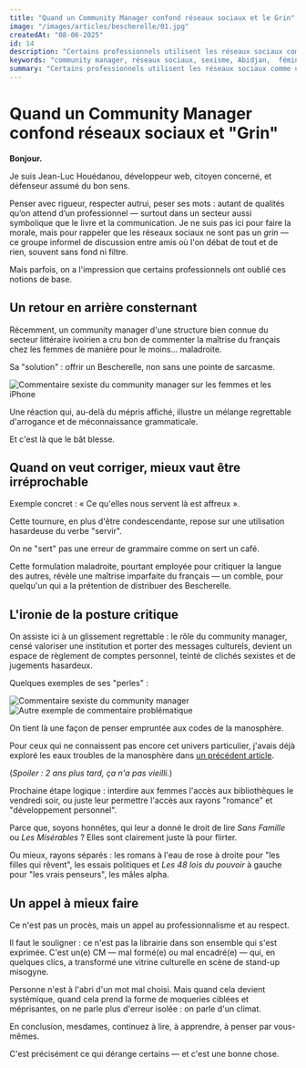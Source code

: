 ```yaml
---
title: "Quand un Community Manager confond réseaux sociaux et le Grin"
image: "/images/articles/bescherelle/01.jpg"
createdAt: "08-06-2025"
id: 14
description: "Certains professionnels utilisent les réseaux sociaux comme une tribune personnelle sans professionnalisme, au même niveau qu'un débat improvisé entre potes sur un banc de quartier. C'est le cas d'un community manager ivoirien qui a récemment fait le buzz pour ses commentaires sexistes et dégradants sur les femmes."
keywords: "community manager, réseaux sociaux, sexisme, Abidjan,  féminisme, critique sociale"
summary: "Certains professionnels utilisent les réseaux sociaux comme une tribune personnelle sans professionnalisme, au même niveau qu'un débat improvisé entre potes sur un banc de quartier. C'est le cas d'un community manager ivoirien qui a récemment fait le buzz pour ses commentaires sexistes et dégradants sur les femmes."
---
```


# Quand un Community Manager confond réseaux sociaux et "Grin"

**Bonjour.**

Je suis Jean-Luc Houédanou, développeur web, citoyen concerné, et défenseur assumé du bon sens.

Penser avec rigueur, respecter autrui, peser ses mots : autant de qualités qu’on attend d’un professionnel — surtout dans un secteur aussi symbolique que le livre et la communication. Je ne suis pas ici pour faire la morale, mais pour rappeler que les réseaux sociaux ne sont pas un *grin* — ce groupe informel de discussion entre amis où l'on débat de tout et de rien, souvent sans fond ni filtre.

Mais parfois, on a l'impression que certains professionnels ont oublié ces notions de base.

## Un retour en arrière consternant

Récemment, un community manager d'une structure bien connue du secteur littéraire ivoirien a cru bon de commenter la maîtrise du français chez les femmes de manière pour le moins... maladroite.

Sa "solution" : offrir un Bescherelle, non sans une pointe de sarcasme.

![Commentaire sexiste du community manager sur les femmes et les iPhone](/images/articles/bescherelle/01.jpg)

Une réaction qui, au-delà du mépris affiché, illustre un mélange regrettable d'arrogance et de méconnaissance grammaticale.

Et c'est là que le bât blesse.

## Quand on veut corriger, mieux vaut être irréprochable

Exemple concret : « Ce qu'elles nous servent là est affreux ».

Cette tournure, en plus d'être condescendante, repose sur une utilisation hasardeuse du verbe "servir".

On ne "sert" pas une erreur de grammaire comme on sert un café.

Cette formulation maladroite, pourtant employée pour critiquer la langue des autres, révèle une maîtrise imparfaite du français — un comble, pour quelqu'un qui a la prétention de distribuer des Bescherelle.

## L'ironie de la posture critique

On assiste ici à un glissement regrettable : le rôle du community manager, censé valoriser une institution et porter des messages culturels, devient un espace de règlement de comptes personnel, teinté de clichés sexistes et de jugements hasardeux.

Quelques exemples de ses "perles" :

![Commentaire sexiste du community manager](/images/articles/bescherelle/02.jpg)  
![Autre exemple de commentaire problématique](/images/articles/bescherelle/04.jpg)

On tient là une façon de penser empruntée aux codes de la manosphère. 

Pour ceux qui ne connaissent pas encore cet univers particulier, j'avais déjà exploré les eaux troubles de la manosphère dans [un précédent article](https://jeanluchouedanou.blogspot.com/2023/04/ma-plongee-dans-les-eaux-troubles-de-la.html). 

(*Spoiler : 2 ans plus tard, ça n'a pas vieilli.*)

Prochaine étape logique : interdire aux femmes l'accès aux bibliothèques le vendredi soir, ou juste leur permettre l'accès aux rayons "romance" et "développement personnel".  

Parce que, soyons honnêtes, qui leur a donné le droit de lire *Sans Famille* ou *Les Misérables* ? Elles sont clairement juste là pour flirter.

Ou mieux, rayons séparés : les romans à l'eau de rose à droite pour "les filles qui rêvent", les essais politiques et *Les 48 lois du pouvoir* à gauche pour "les vrais penseurs", les mâles alpha.

## Un appel à mieux faire

Ce n'est pas un procès, mais un appel au professionnalisme et au respect.

Il faut le souligner : ce n'est pas la librairie dans son ensemble qui s'est exprimée. C'est un(e) CM — mal formé(e) ou mal encadré(e) — qui, en quelques clics, a transformé une vitrine culturelle en scène de stand-up misogyne.

Personne n'est à l'abri d'un mot mal choisi. Mais quand cela devient systémique, quand cela prend la forme de moqueries ciblées et méprisantes, on ne parle plus d'erreur isolée : on parle d'un climat.

En conclusion, mesdames, continuez à lire, à apprendre, à penser par vous-mêmes.

C'est précisément ce qui dérange certains — et c'est une bonne chose.


